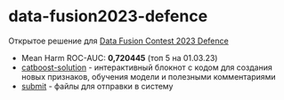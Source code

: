 # data-fusion2023-defence
Открытое решение для [Data Fusion Contest 2023 Defence](https://ods.ai/competitions/data-fusion2023-defence)

* Mean Harm ROC-AUC: **0,720445** (топ 5 на 01.03.23)
* [catboost-solution](catboost-solution.ipynb) - интерактивный блокнот с кодом для создания новых признаков, обучения модели и полезными комментариями
* [submit](submission/) - файлы для отправки в систему
